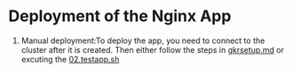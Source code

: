 # Deployment of the Nginx App
1. Manual deployment:To deploy the app, you need to connect to the cluster after it is created. Then either follow the steps in [gkrsetup.md](../manual/gkesetup.md) or excuting the [02.testapp.sh](../shellscript/02.testapp.sh)

